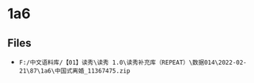 # 1a6

## Files

- `F:/中文语料库/【01】读秀\读秀 1.0\读秀补充库（REPEAT）\数据014\2022-02-21\87\1a6\中国式离婚_11367475.zip`
